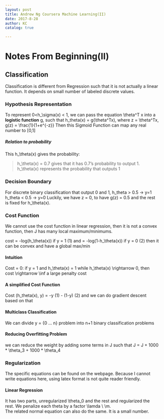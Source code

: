 ```yaml
---
layout: post
title: Andrew Ng Coursera Machine Learning(II)
date: 2017-8-28
author: KC
catalog: true

---
```


# Notes From Beginning(II)

## Classification 
Classification is different from Regression such that it is not actually a linear function. It depends on small number of labeled discrete values. 

### Hypothesis Representation
To represent 0<h_\sigma(x) < 1, we can pass the equation \theta^T x into a **logistic function** g, such that h_theta(x) = g(\theta^Tx), where z = \theta^Tx, g(z) = \frac{1}{1+e^{-z}}
Then this Sigmoid Function can map any real number to [0,1]

##### Relation to probability
This h_\theta(x) gives the probability:
>h_\theta(x) = 0.7 gives that it has 0.7’s probability to output 1. 
h_\theta(x) represents the probability that outputs 1
### Decision Boundary
For discrete binary classification that output 0 and 1, 
h_theta > 0.5 -> y=1
h_theta < 0.5 -> y=0
Luckily, we have z = 0, to have g(z) = 0.5 and the rest is fixed for h_\theta(x). 

### Cost Function 
We cannot use the cost function in linear regression, 
then it is not a convex function, then J has many local maximum/minimums. 

cost = -log(h_\theta(x)) if y = 1  (1)
and  = -log(1-h_\theta(x)) if y = 0 (2)
then it can be convex and have a global max/min

#### Intuition 
Cost = 0: if y = 1 and h_\theta(x) = 1
while 
h_\theta(x) \rightarrow 0, then cost \rightarrow \inf 
    a large penalty cost

#### A simplified Cost Function 
Cost (h_theta(x), y) = -y (1) - (1-y) (2)
and we can do gradient descent based on that 

#### Multiclass Classification 
We can divide y = {0 ... n} problem into n+1 binary classification problems 

#### Reducing Overfitting Problem 
we can reduce the weight by adding some terms in J such that 
J = J + 1000 * \theta_3 + 1000 * \theta_4

### Regularization 
The specific equations can be found on the webpage. Because I cannot write equations here, using latex format is not quite reader friendly. 

#### Linear Regression 
It has two parts, unregularized \theta_0 and the rest and regularized the rest. We penalize each theta by a factor \lamda \ \m.  
The related normal equation can also do the same. 
It is a small number. 
